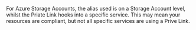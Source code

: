 For Azure Storage Accounts, the alias used is on a Storage Account level, whilst the Priate Link hooks into a specific service. 
This may mean your resources are compliant, but not all specific services are using a Prive Link.
